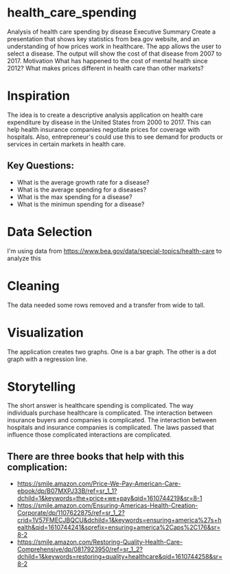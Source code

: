 # health_care_spending
Analysis of health care spending by disease
Executive Summary
Create a presentation that shows key statistics from bea.gov website, and an understanding of how prices work in healthcare. The app allows the user to select a disease. The output will show the cost of that disease from 2007 to 2017.
Motivation
What has happened to the cost of mental health since 2012? What makes prices different in health care than other markets? 



# Inspiration
The idea is to create a descriptive analysis application on health care expenditure by disease in the United States from 2000 to 2017. This can help health insurance companies negotiate prices for coverage with hospitals. Also, entrepreneur's could use this to see demand for products or services in certain markets in health care.
## Key Questions:
* What is the average growth rate for a disease?
* What is the average spending for a diseases?
* What is the max spending for a disease?
* What is the minimun spending for a disease?

# Data Selection
I'm using data from https://www.bea.gov/data/special-topics/health-care to analyze this

# Cleaning
The data needed some rows removed and a transfer from wide to tall.

# Visualization
The application creates two graphs. One is a bar graph. The other is a dot graph with a regression line.

# Storytelling
The short answer is healthcare spending is complicated. The way individuals purchase healthcare is complicated. The interaction between insurance buyers and companies is complicated. The interaction between hospitals and insurance companies is complicated. The laws passed that influence those complicated interactions are complicated.
## There are three books that help with this complication:
* https://smile.amazon.com/Price-We-Pay-American-Care-ebook/dp/B07MXPJ33B/ref=sr_1_1?dchild=1&keywords=the+price+we+pay&qid=1610744219&sr=8-1
* https://smile.amazon.com/Ensuring-Americas-Health-Creation-Corporate/dp/1107622875/ref=sr_1_2?crid=1V57FMECJBQCU&dchild=1&keywords=ensuring+america%27s+health&qid=1610744241&sprefix=ensuring+america%2Caps%2C176&sr=8-2
* https://smile.amazon.com/Restoring-Quality-Health-Care-Comprehensive/dp/0817923950/ref=sr_1_2?dchild=1&keywords=restoring+quality+healthcare&qid=1610744258&sr=8-2
